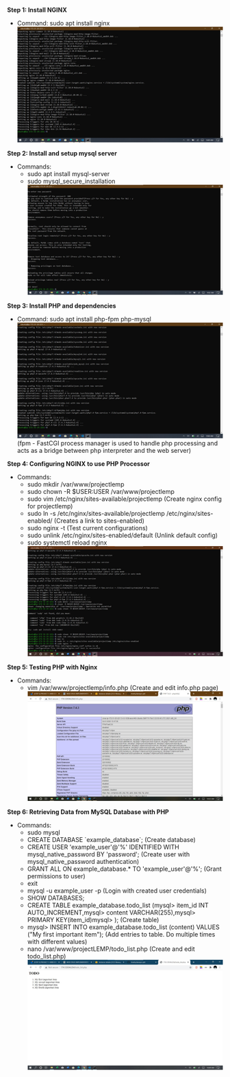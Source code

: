 **Step 1: Install NGINX**
  - Command: sudo apt install nginx
  ![](nginx.jpg)

**Step 2: Install and setup mysql server**
  - Commands:
    - sudo apt install mysql-server
    - sudo mysql_secure_installation
  ![](mysql1.jpg)

**Step 3: Install PHP and dependencies**
  - Command: sudo apt install php-fpm php-mysql
  ![](php-fpm.jpg) (fpm - FastCGI process manager is used to handle php processing and acts as a bridge between php interpreter and the web server)

**Step 4: Configuring NGINX to use PHP Processor**
  - Commands:
    - sudo mkdir /var/www/projectlemp
    - sudo chown -R \$USER:USER /var/www/projectlemp
    - sudo vim /etc/nginx/sites-available/projectlemp (Create nginx config for projectlemp)
    - sudo ln -s /etc/nginx/sites-available/projectlemp /etc/nginx/sites-enabled/ (Creates a link to sites-enabled)
    - sudo nginx -t (Test current configurations)
    - sudo unlink /etc/nginx/sites-enabled/default (Unlink default config)
    - sudo systemctl reload nginx
  ![](config.jpg)
  
**Step 5: Testing PHP with Nginx**
  - Commands:
    - vim /var/www/projectlemp/info.php (Create and edit info.php page)
  ![](phpinfo.jpg)

**Step 6: Retrieving Data from MySQL Database with PHP**
  - Commands:
    - sudo mysql
    - CREATE DATABASE \`example_database`; (Create database)
    - CREATE USER 'example_user'@'%' IDENTIFIED WITH mysql_native_password BY 'password'; (Create user with mysql_native_password authentication)
    - GRANT ALL ON example_database.* TO 'example_user'@'%'; (Grant permissions to user)
    - exit
    - mysql -u example_user -p (Login with created user credentials)
    - SHOW DATABASES;
    - CREATE TABLE example_database.todo_list (mysql>     item_id INT AUTO_INCREMENT,mysql>     content VARCHAR(255),mysql>     PRIMARY KEY(item_id)mysql> ); (Create table)
    - mysql> INSERT INTO example_database.todo_list (content) VALUES ("My first important item"); (Add entries to table. Do multiple times with different values)
    - nano /var/www/projectLEMP/todo_list.php (Create and edit todo_list.php)
  ![](todo.jpg)

